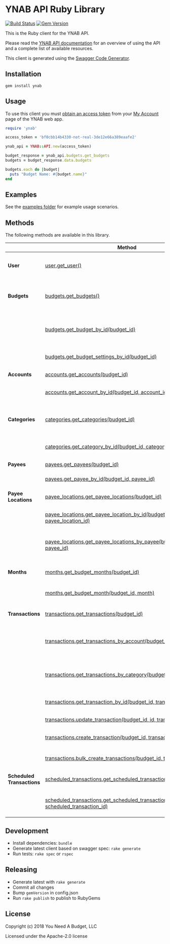 # YNAB API Ruby Library

[![Build Status](https://travis-ci.org/ynab/ynab-sdk-ruby.svg?branch=master)](https://travis-ci.org/ynab/ynab-sdk-ruby)
[![Gem Version](https://badge.fury.io/rb/ynab.svg)](https://rubygems.org/gems/ynab)

This is the Ruby client for the YNAB API.

Please read the [YNAB API documentation](https://api.youneedabudget.com) for an
overview of using the API and a complete list of available resources.

This client is generated using the [Swagger Code Generator](https://github.com/swagger-api/swagger-codegen).

## Installation

```
gem install ynab
```

## Usage

To use this client you must
[obtain an access token](https://api.youneedabudget.com/#authentication-overview) from
your [My Account](https://app.youneedabudget.com/settings) page of the YNAB web
app.

```ruby
require 'ynab'

access_token = 'bf0cbb14b4330-not-real-3de12e66a389eaafe2'

ynab_api = YNAB::API.new(access_token)

budget_response = ynab_api.budgets.get_budgets
budgets = budget_response.data.budgets

budgets.each do |budget|
  puts "Budget Name: #{budget.name}"
end
```

## Examples

See the [examples folder](https://github.com/ynab/ynab-sdk-ruby/tree/master/examples) for example usage scenarios.

## Methods

The following methods are available in this library.

|                       | Method                                                | Description                                                                                            |
|------------------------|-------------------------------------------------------|--------------------------------------------------------------------------------------------------------|
| **User**                | [user.get_user()](https://github.com/ynab/ynab-sdk-ruby/blob/master/docs/UserApi.md#get_user)                                  | Returns authenticated user information
| **Budgets**                | [budgets.get_budgets()](https://github.com/ynab/ynab-sdk-ruby/blob/master/docs/BudgetsApi.md#get_budgets)                                  | Returns budgets list with summary information                                                          |
|                        | [budgets.get_budget_by_id(budget_id)](https://github.com/ynab/ynab-sdk-ruby/blob/master/docs/BudgetsApi.md#get_budget_by_id)                             | Returns a single budget with all related entities |
|                        | [budgets.get_budget_settings_by_id(budget_id)](https://github.com/ynab/ynab-sdk-ruby/blob/master/docs/BudgetsApi.md#get_budget_settings_by_id)                             | Returns settings for a budget |
| **Accounts**               | [accounts.get_accounts(budget_id)](https://github.com/ynab/ynab-sdk-ruby/blob/master/docs/AccountsApi.md#get_accounts)                               | Returns all accounts                                                                                   |
|                        | [accounts.get_account_by_id(budget_id, account_id)](https://github.com/ynab/ynab-sdk-ruby/blob/master/docs/AccountsApi.md#get_account_by_id)                           | Returns a single account                                                                               |
| **Categories**             | [categories.get_categories(budget_id)](https://github.com/ynab/ynab-sdk-ruby/blob/master/docs/CategoriesApi.md#get_categories)                            | Returns all categories grouped by category group.                                                      |
|                        | [categories.get_category_by_id(budget_id, category_id)](https://github.com/ynab/ynab-sdk-ruby/blob/master/docs/CategoriesApi.md#get_category_by_id)                        | Returns a single category                                                                              |
| **Payees**                 | [payees.get_payees(budget_id)](https://github.com/ynab/ynab-sdk-ruby/blob/master/docs/PayeesApi.md#get_payees)                                    | Returns all payees                                                                                     |
|                        | [payees.get_payee_by_id(budget_id, payee_id)](https://github.com/ynab/ynab-sdk-ruby/blob/master/docs/PayeesApi.md#get_payee_by_id)                               | Returns single payee                                                                                   |
| **Payee Locations**        | [payee_locations.get_payee_locations(budget_id)](https://github.com/ynab/ynab-sdk-ruby/blob/master/docs/PayeeLocationsApi.md#get_payee_locations)                    | Returns all payee locations                                                                            |
|                        | [payee_locations.get_payee_location_by_id(budget_id, payee_location_id)](https://github.com/ynab/ynab-sdk-ruby/blob/master/docs/PayeeLocationsApi.md#get_payee_location_by_id)               | Returns a single payee location                                                                        |
|                        | [payee_locations.get_payee_locations_by_payee(budget_id, payee_id)](https://github.com/ynab/ynab-sdk-ruby/blob/master/docs/PayeeLocationsApi.md#get_payee_locations_by_payee)           | Returns all payee locations for the specified payee                                                    |
| **Months**                 | [months.get_budget_months(budget_id)](https://github.com/ynab/ynab-sdk-ruby/blob/master/docs/MonthsApi.md#get_budget_months)                              | Returns all budget months                                                                              |
|                        | [months.get_budget_month(budget_id, month)](https://github.com/ynab/ynab-sdk-ruby/blob/master/docs/MonthsApi.md#get_budget_month)                             | Returns a single budget month                                                                          |
| **Transactions**           | [transactions.get_transactions(budget_id)](https://github.com/ynab/ynab-sdk-ruby/blob/master/docs/TransactionsApi.md#get_transactions)                        | Returns budget transactions                                                                            |
|                        | [transactions.get_transactions_by_account(budget_id, account_id)](https://github.com/ynab/ynab-sdk-ruby/blob/master/docs/TransactionsApi.md#get_transactions_by_account)              | Returns all transactions for a specified account                                                       |
|                        | [transactions.get_transactions_by_category(budget_id, category_id)](https://github.com/ynab/ynab-sdk-ruby/blob/master/docs/TransactionsApi.md#get_transactions_by_category)              | Returns all transactions for a specified category                                                      |
|                        | [transactions.get_transaction_by_id(budget_id, transaction_id)](https://github.com/ynab/ynab-sdk-ruby/blob/master/docs/TransactionsApi.md#get_transaction_by_id)                  | Returns a single transaction                                                                           |
|                        | [transactions.update_transaction(budget_id, id, transaction)](https://github.com/ynab/ynab-sdk-ruby/blob/master/docs/TransactionsApi.md#update_transaction)                      | Updates a transaction                                                                                   |
|                        | [transactions.create_transaction(budget_id, transaction)](https://github.com/ynab/ynab-sdk-ruby/blob/master/docs/TransactionsApi.md#create_transaction)                    | Creates a new transaction                                                                              |
|                        | [transactions.bulk_create_transactions(budget_id, transactions)](https://github.com/ynab/ynab-sdk-ruby/blob/master/docs/TransactionsApi.md#bulk_create_transactions)                 | Creates multiple transactions                                                                          |
| **Scheduled Transactions** | [scheduled_transactions.get_scheduled_transactions(budget_id)](https://github.com/ynab/ynab-sdk-ruby/blob/master/docs/ScheduledTransactionsApi.md#get_scheduled_transactions)      | Returns all scheduled transactions                                                                     |
|                        | [scheduled_transactions.get_scheduled_transaction_by_id(budget_id, scheduled_transaction_id)](https://github.com/ynab/ynab-sdk-ruby/blob/master/docs/ScheduledTransactionsApi.md#get_scheduled_transaction_by_id) | Returns a single scheduled transaction                                                                 |

## Development

- Install dependencies: `bundle`
- Generate latest client based on swagger spec: `rake generate`
- Run tests: `rake spec` or `rspec`

## Releasing

- Generate latest with `rake generate`
- Commit all changes
- Bump `gemVersion` in config.json
- Run `rake publish` to publish to RubyGems

## License

Copyright (c) 2018 You Need A Budget, LLC

Licensed under the Apache-2.0 license
